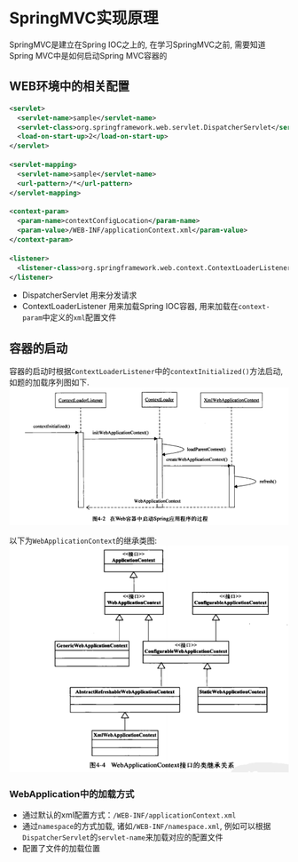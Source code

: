 # SpringMVC实现原理
SpringMVC是建立在Spring IOC之上的, 在学习SpringMVC之前, 需要知道Spring MVC中是如何启动Spring MVC容器的

## WEB环境中的相关配置
```xml
<servlet>
  <servlet-name>sample</servlet-name>
  <servlet-class>org.springframework.web.servlet.DispatcherServlet</servlet-class>
  <load-on-start-up>2</load-on-start-up>
</servlet>

<servlet-mapping>
  <servlet-name>sample</servlet-name>
  <url-pattern>/*</url-pattern>
</servlet-mapping>

<context-param>
  <param-name>contextConfigLocation</param-name>
  <param-value>/WEB-INF/applicationContext.xml</param-value>
</context-param>

<listener>
  <listener-class>org.springframework.web.context.ContextLoaderListener</listener-class>
</listener>
```

- DispatcherServlet 用来分发请求
- ContextLoaderListener 用来加载Spring IOC容器, 用来加载在`context-param`中定义的`xml`配置文件

## 容器的启动
容器的启动时根据`ContextLoaderListener`中的`contextInitialized()`方法启动, 如题的加载序列图如下.
![ContextLoaderListener的启动序列图](../../img/spring/context_initialized.png)

以下为`WebApplicationContext`的继承类图:
![WebApplicationCOntext类图结构](../../img/spring/WebApplicationContext.png)

### WebApplication中的加载方式
- 通过默认的xml配置方式：`/WEB-INF/applicationContext.xml`
- 通过`namespace`的方式加载, 诸如`/WEB-INF/namespace.xml`, 例如可以根据`DispatcherServlet`的`servlet-name`来加载对应的配置文件
- 配置了文件的加载位置
